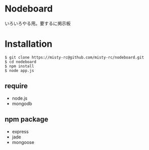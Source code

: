 Nodeboard
=========

いろいろやる用。要するに掲示板

Installation
============

```
$ git clone https://misty-rc@github.com/misty-rc/nodeboard.git
$ cd nodeboard
$ npm install
$ node app.js
```

require
-------
 * node.js
 * mongodb

npm package
-----------
 * express
 * jade
 * mongoose
